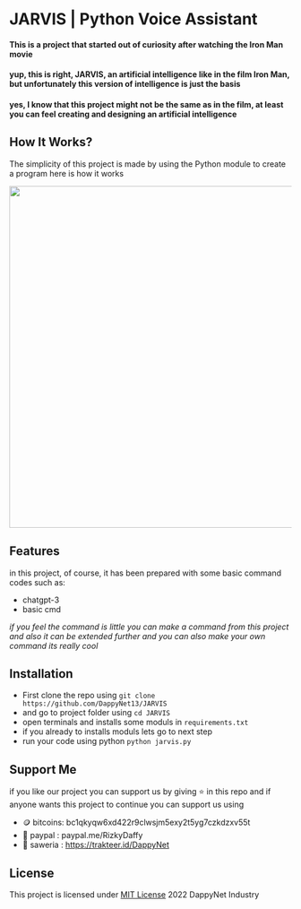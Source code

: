 # JARVIS | Python Voice Assistant

#### This is a project that started out of curiosity after watching the Iron Man movie
#### yup, this is right, JARVIS, an artificial intelligence like in the film Iron Man, but unfortunately this version of intelligence is just the basis
#### yes, I know that this project might not be the same as in the film, at least you can feel creating and designing an artificial intelligence

## How It Works?
The simplicity of this project is made by using the Python module to create a program
here is how it works

<img src="https://github.com/Dappy-Net/JARVIS.py/assets/92771259/4c2281ec-cd3e-49fb-8286-e36766e2287e" data-canonical-src="https://github.com/Dappy-Net/JARVIS.py/assets/92771259/4c2281ec-cd3e-49fb-8286-e36766e2287e" width="620" height="610" />



## Features

in this project, of course, it has been prepared with some basic command codes such as:

- chatgpt-3
- basic cmd

*if you feel the command is little you can make a command from this project and also it can be extended further and you can also make your own command its really cool*

## Installation

- First clone the repo using ```git clone https://github.com/DappyNet13/JARVIS ```
- and go to project folder using ```cd JARVIS ```
- open terminals and installs some moduls in
```requirements.txt```
- if you already to installs moduls lets go to next step
- run your code using python ```python jarvis.py```


## Support Me 
if you like our project you can support us by giving ⭐ in this repo
and if anyone wants this project to continue you can support us using
- 🪙 bitcoins: bc1qkyqw6xd422r9clwsjm5exy2t5yg7czkdzxv55t
- 👝 paypal : paypal.me/RizkyDaffy
- 🤑 saweria : https://trakteer.id/DappyNet


## License
This project is licensed under [MIT License](https://github.com/DappyNet13/JARVIS.py/blob/main/LICENSE) 2022 DappyNet Industry
